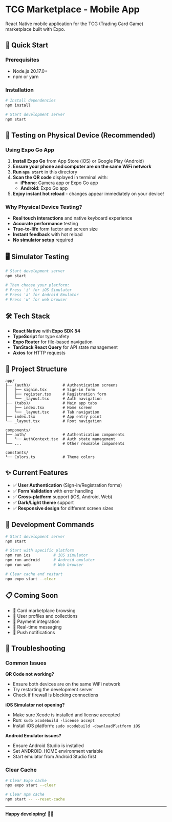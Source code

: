 # TCG Marketplace - Mobile App

React Native mobile application for the TCG (Trading Card Game) marketplace built with Expo.

## 🚀 **Quick Start**

### **Prerequisites**
- Node.js 20.17.0+
- npm or yarn

### **Installation**
```bash
# Install dependencies
npm install

# Start development server
npm start
```

## 📱 **Testing on Physical Device (Recommended)**

### **Using Expo Go App**
1. **Install Expo Go** from App Store (iOS) or Google Play (Android)
2. **Ensure your phone and computer are on the same WiFi network**
3. **Run `npm start`** in this directory
4. **Scan the QR code** displayed in terminal with:
   - **iPhone**: Camera app or Expo Go app
   - **Android**: Expo Go app
5. **Enjoy instant hot reload** - changes appear immediately on your device!

### **Why Physical Device Testing?**
- **Real touch interactions** and native keyboard experience
- **Accurate performance** testing
- **True-to-life** form factor and screen size
- **Instant feedback** with hot reload
- **No simulator setup** required

## 🖥️ **Simulator Testing**

```bash
# Start development server
npm start

# Then choose your platform:
# Press 'i' for iOS Simulator
# Press 'a' for Android Emulator
# Press 'w' for web browser
```

## 🛠️ **Tech Stack**

- **React Native** with **Expo SDK 54**
- **TypeScript** for type safety
- **Expo Router** for file-based navigation
- **TanStack React Query** for API state management
- **Axios** for HTTP requests

## 📂 **Project Structure**

```
app/
├── (auth)/              # Authentication screens
│   ├── signin.tsx       # Sign-in form
│   ├── register.tsx     # Registration form
│   └── _layout.tsx      # Auth navigation
├── (tabs)/              # Main app tabs
│   ├── index.tsx        # Home screen
│   └── _layout.tsx      # Tab navigation
├── index.tsx            # App entry point
└── _layout.tsx          # Root navigation

components/
├── auth/                # Authentication components
│   └── AuthContext.tsx  # Auth state management
└── ...                  # Other reusable components

constants/
└── Colors.ts            # Theme colors
```

## ✨ **Current Features**

- ✅ **User Authentication** (Sign-in/Registration forms)
- ✅ **Form Validation** with error handling
- ✅ **Cross-platform** support (iOS, Android, Web)
- ✅ **Dark/Light theme** support
- ✅ **Responsive design** for different screen sizes

## 🧪 **Development Commands**

```bash
# Start development server
npm start

# Start with specific platform
npm run ios          # iOS simulator
npm run android      # Android emulator
npm run web          # Web browser

# Clear cache and restart
npx expo start --clear
```

## 📋 **Coming Soon**

- 🚧 Card marketplace browsing
- 🚧 User profiles and collections
- 🚧 Payment integration
- 🚧 Real-time messaging
- 🚧 Push notifications

## 🔧 **Troubleshooting**

### **Common Issues**

**QR Code not working?**
- Ensure both devices are on the same WiFi network
- Try restarting the development server
- Check if firewall is blocking connections

**iOS Simulator not opening?**
- Make sure Xcode is installed and license accepted
- Run: `sudo xcodebuild -license accept`
- Install iOS platform: `sudo xcodebuild -downloadPlatform iOS`

**Android Emulator issues?**
- Ensure Android Studio is installed
- Set ANDROID_HOME environment variable
- Start emulator from Android Studio first

### **Clear Cache**
```bash
# Clear Expo cache
npx expo start --clear

# Clear npm cache
npm start -- --reset-cache
```

---

**Happy developing!** 📱✨
